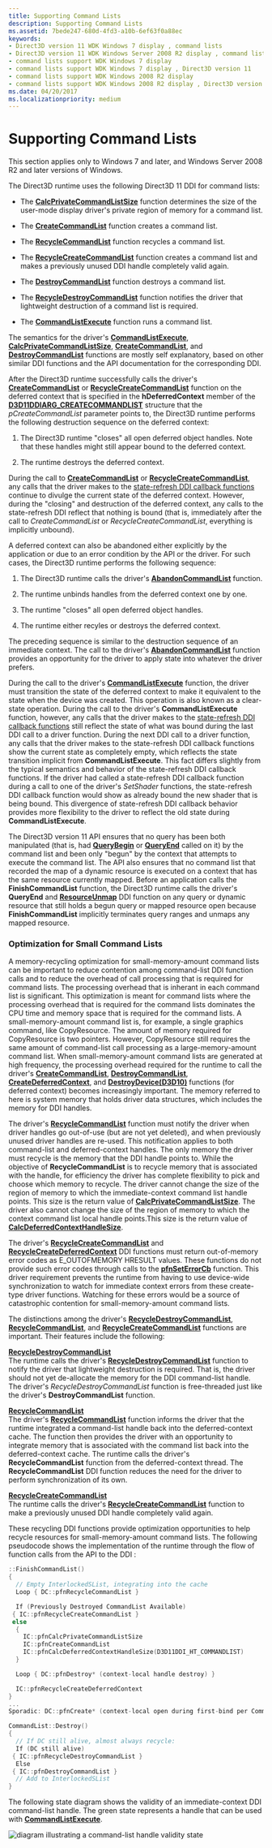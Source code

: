 ```yaml
---
title: Supporting Command Lists
description: Supporting Command Lists
ms.assetid: 7bede247-680d-4fd3-a10b-6ef63f0a88ec
keywords:
- Direct3D version 11 WDK Windows 7 display , command lists
- Direct3D version 11 WDK Windows Server 2008 R2 display , command lists
- command lists support WDK Windows 7 display
- command lists support WDK Windows 7 display , Direct3D version 11
- command lists support WDK Windows 2008 R2 display
- command lists support WDK Windows 2008 R2 display , Direct3D version 11
ms.date: 04/20/2017
ms.localizationpriority: medium
---
```


# Supporting Command Lists


This section applies only to Windows 7 and later, and Windows Server 2008 R2 and later versions of Windows.

The Direct3D runtime uses the following Direct3D 11 DDI for command lists:

-   The [**CalcPrivateCommandListSize**](https://msdn.microsoft.com/library/windows/hardware/ff538278) function determines the size of the user-mode display driver's private region of memory for a command list.

-   The [**CreateCommandList**](https://msdn.microsoft.com/library/windows/hardware/ff540602) function creates a command list.

-   The [**RecycleCommandList**](https://msdn.microsoft.com/library/windows/hardware/ff569237) function recycles a command list.

-   The [**RecycleCreateCommandList**](https://msdn.microsoft.com/library/windows/hardware/ff569238) function creates a command list and makes a previously unused DDI handle completely valid again.

-   The [**DestroyCommandList**](https://msdn.microsoft.com/library/windows/hardware/ff552748) function destroys a command list.

-   The [**RecycleDestroyCommandList**](https://msdn.microsoft.com/library/windows/hardware/ff552748) function notifies the driver that lightweight destruction of a command list is required.

-   The [**CommandListExecute**](https://msdn.microsoft.com/library/windows/hardware/ff539476) function runs a command list.

The semantics for the driver's [**CommandListExecute**](https://msdn.microsoft.com/library/windows/hardware/ff539476), [**CalcPrivateCommandListSize**](https://msdn.microsoft.com/library/windows/hardware/ff538278), [**CreateCommandList**](https://msdn.microsoft.com/library/windows/hardware/ff540602), and [**DestroyCommandList**](https://msdn.microsoft.com/library/windows/hardware/ff552748) functions are mostly self explanatory, based on other similar DDI functions and the API documentation for the corresponding DDI.

After the Direct3D runtime successfully calls the driver's [**CreateCommandList**](https://msdn.microsoft.com/library/windows/hardware/ff540602) or [**RecycleCreateCommandList**](https://msdn.microsoft.com/library/windows/hardware/ff569238) function on the deferred context that is specified in the **hDeferredContext** member of the [**D3D11DDIARG\_CREATECOMMANDLIST**](https://msdn.microsoft.com/library/windows/hardware/ff542040) structure that the *pCreateCommandList* parameter points to, the Direct3D runtime performs the following destruction sequence on the deferred context:

1.  The Direct3D runtime "closes" all open deferred object handles. Note that these handles might still appear bound to the deferred context.

2.  The runtime destroys the deferred context.

During the call to [**CreateCommandList**](https://msdn.microsoft.com/library/windows/hardware/ff540602) or [**RecycleCreateCommandList**](https://msdn.microsoft.com/library/windows/hardware/ff569238), any calls that the driver makes to the [state-refresh DDI callback functions](https://msdn.microsoft.com/library/windows/hardware/ff552885) continue to divulge the current state of the deferred context. However, during the "closing" and destruction of the deferred context, any calls to the state-refresh DDI reflect that nothing is bound (that is, immediately after the call to *CreateCommandList* or *RecycleCreateCommandList*, everything is implicitly unbound).

A deferred context can also be abandoned either explicitly by the application or due to an error condition by the API or the driver. For such cases, the Direct3D runtime performs the following sequence:

1.  The Direct3D runtime calls the driver's [**AbandonCommandList**](https://msdn.microsoft.com/library/windows/hardware/ff538199) function.

2.  The runtime unbinds handles from the deferred context one by one.

3.  The runtime "closes" all open deferred object handles.

4.  The runtime either recyles or destroys the deferred context.

The preceding sequence is similar to the destruction sequence of an immediate context. The call to the driver's [**AbandonCommandList**](https://msdn.microsoft.com/library/windows/hardware/ff538199) function provides an opportunity for the driver to apply state into whatever the driver prefers.

During the call to the driver's [**CommandListExecute**](https://msdn.microsoft.com/library/windows/hardware/ff539476) function, the driver must transition the state of the deferred context to make it equivalent to the state when the device was created. This operation is also known as a clear-state operation. During the call to the driver's **CommandListExecute** function, however, any calls that the driver makes to the [state-refresh DDI callback functions](https://msdn.microsoft.com/library/windows/hardware/ff552885) still reflect the state of what was bound during the last DDI call to a driver function. During the next DDI call to a driver function, any calls that the driver makes to the state-refresh DDI callback functions show the current state as completely empty, which reflects the state transition implicit from **CommandListExecute**. This fact differs slightly from the typical semantics and behavior of the state-refresh DDI callback functions. If the driver had called a state-refresh DDI callback function during a call to one of the driver's *SetShader* functions, the state-refresh DDI callback function would show as already bound the new shader that is being bound. This divergence of state-refresh DDI callback behavior provides more flexibility to the driver to reflect the old state during **CommandListExecute**.

The Direct3D version 11 API ensures that no query has been both manipulated (that is, had [**QueryBegin**](https://msdn.microsoft.com/library/windows/hardware/ff569214) or [**QueryEnd**](https://msdn.microsoft.com/library/windows/hardware/ff569217) called on it) by the command list and been only "begun" by the context that attempts to execute the command list. The API also ensures that no command list that recorded the map of a dynamic resource is executed on a context that has the same resource currently mapped. Before an application calls the **FinishCommandList** function, the Direct3D runtime calls the driver's **QueryEnd** and [**ResourceUnmap**](https://msdn.microsoft.com/library/windows/hardware/ff569495) DDI function on any query or dynamic resource that still holds a begun query or mapped resource open because **FinishCommandList** implicitly terminates query ranges and unmaps any mapped resource.

### <span id="optimization_for_small_command_lists"></span><span id="OPTIMIZATION_FOR_SMALL_COMMAND_LISTS"></span> Optimization for Small Command Lists

A memory-recycling optimization for small-memory-amount command lists can be important to reduce contention among command-list DDI function calls and to reduce the overhead of call processing that is required for command lists. The processing overhead that is inherant in each command list is significant. This optimization is meant for command lists where the processing overhead that is required for the command lists dominates the CPU time and memory space that is required for the command lists. A small-memory-amount command list is, for example, a single graphics command, like CopyResource. The amount of memory required for CopyResource is two pointers. However, CopyResource still requires the same amount of command-list call processing as a large-memory-amount command list. When small-memory-amount command lists are generated at high frequency, the processing overhead required for the runtime to call the driver's [**CreateCommandList**](https://msdn.microsoft.com/library/windows/hardware/ff540602), [**DestroyCommandList**](https://msdn.microsoft.com/library/windows/hardware/ff552748), [**CreateDeferredContext**](https://msdn.microsoft.com/library/windows/hardware/ff540622), and [**DestroyDevice(D3D10)**](https://msdn.microsoft.com/library/windows/hardware/ff552768) functions (for deferred context) becomes increasingly important. The memory referred to here is system memory that holds driver data structures, which includes the memory for DDI handles.

The driver's [**RecycleCommandList**](https://msdn.microsoft.com/library/windows/hardware/ff569237) function must notify the driver when driver handles go out-of-use (but are not yet deleted), and when previously unused driver handles are re-used. This notification applies to both command-list and deferred-context handles. The only memory the driver must recycle is the memory that the DDI handle points to. While the objective of **RecycleCommandList** is to recycle memory that is associated with the handle, for efficiency the driver has complete flexibility to pick and choose which memory to recycle. The driver cannot change the size of the region of memory to which the immediate-context command list handle points. This size is the return value of [**CalcPrivateCommandListSize**](https://msdn.microsoft.com/library/windows/hardware/ff538278). The driver also cannot change the size of the region of memory to which the context command list local handle points.This size is the return value of [**CalcDeferredContextHandleSize**](https://msdn.microsoft.com/library/windows/hardware/ff538272).

The driver's [**RecycleCreateCommandList**](https://msdn.microsoft.com/library/windows/hardware/ff569238) and [**RecycleCreateDeferredContext**](https://msdn.microsoft.com/library/windows/hardware/ff569239) DDI functions must return out-of-memory error codes as E\_OUTOFMEMORY HRESULT values. These functions do not provide such error codes through calls to the [**pfnSetErrorCb**](https://msdn.microsoft.com/library/windows/hardware/ff568929) function. This driver requirement prevents the runtime from having to use device-wide synchronization to watch for immediate context errors from these create-type driver functions. Watching for these errors would be a source of catastrophic contention for small-memory-amount command lists.

The distinctions among the driver's [**RecycleDestroyCommandList**](https://msdn.microsoft.com/library/windows/hardware/ff552748), [**RecycleCommandList**](https://msdn.microsoft.com/library/windows/hardware/ff569237), and [**RecycleCreateCommandList**](https://msdn.microsoft.com/library/windows/hardware/ff569238) functions are important. Their features include the following:

<span id="RecycleDestroyCommandList"></span><span id="recycledestroycommandlist"></span><span id="RECYCLEDESTROYCOMMANDLIST"></span>[**RecycleDestroyCommandList**](https://msdn.microsoft.com/library/windows/hardware/ff552748)  
The runtime calls the driver's [**RecycleDestroyCommandList**](https://msdn.microsoft.com/library/windows/hardware/ff552748) function to notify the driver that lightweight destruction is required. That is, the driver should not yet de-allocate the memory for the DDI command-list handle. The driver's *RecycleDestroyCommandList* function is free-threaded just like the driver's **DestroyCommandList** function.

<span id="RecycleCommandList"></span><span id="recyclecommandlist"></span><span id="RECYCLECOMMANDLIST"></span>[**RecycleCommandList**](https://msdn.microsoft.com/library/windows/hardware/ff569237)  
The driver's [**RecycleCommandList**](https://msdn.microsoft.com/library/windows/hardware/ff569237) function informs the driver that the runtime integrated a command-list handle back into the deferred-context cache. The function then provides the driver with an opportunity to integrate memory that is associated with the command list back into the deferred-context cache. The runtime calls the driver's **RecycleCommandList** function from the deferred-context thread. The **RecycleCommandList** DDI function reduces the need for the driver to perform synchronization of its own.

<span id="RecycleCreateCommandList"></span><span id="recyclecreatecommandlist"></span><span id="RECYCLECREATECOMMANDLIST"></span>[**RecycleCreateCommandList**](https://msdn.microsoft.com/library/windows/hardware/ff569238)  
The runtime calls the driver's [**RecycleCreateCommandList**](https://msdn.microsoft.com/library/windows/hardware/ff569238) function to make a previously unused DDI handle completely valid again.

These recycling DDI functions provide optimization opportunities to help recycle resources for small-memory-amount command lists. The following pseudocode shows the implementation of the runtime through the flow of function calls from the API to the DDI :

```cpp
::FinishCommandList()
{
  // Empty InterlockedSList, integrating into the cache
  Loop { DC::pfnRecycleCommandList }

  If (Previously Destroyed CommandList Available)
 { IC::pfnRecycleCreateCommandList }
 else
  {
    IC::pfnCalcPrivateCommandListSize
    IC::pfnCreateCommandList
    IC::pfnCalcDeferredContextHandleSize(D3D11DDI_HT_COMMANDLIST)
  }

  Loop { DC::pfnDestroy* (context-local handle destroy) }

  IC::pfnRecycleCreateDeferredContext
}
...
Sporadic: DC::pfnCreate* (context-local open during first-bind per CommandList)

CommandList::Destroy()
{
  // If DC still alive, almost always recycle:
  If (DC still alive)
 { IC::pfnRecycleDestroyCommandList }
  Else
 { IC::pfnDestroyCommandList }
  // Add to InterlockedSList
}
```

The following state diagram shows the validity of an immediate-context DDI command-list handle. The green state represents a handle that can be used with [**CommandListExecute**](https://msdn.microsoft.com/library/windows/hardware/ff539476).

![diagram illustrating a command-list handle validity state](images/d3d11ddi2.png)

 

 





